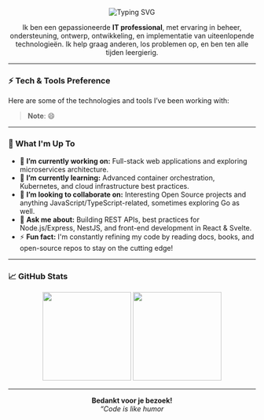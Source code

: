 <!-- Banner or Typing SVG -->
<p align="center">
  <img src="https://readme-typing-svg.herokuapp.com?size=24&color=458588&center=true&vCenter=true&width=600&lines=Hallo,+Ik+ben+Andre+Stoop!;ICT+Professional;Open+Source+Liefhebber;Altijd+Nieuwe+Dingen+Leren" alt="Typing SVG" />
</p>

<!-- Introduction -->
<p align="center">
  Ik ben een gepassioneerde <strong>IT professional</strong>, met ervaring in beheer, ondersteuning, ontwerp, ontwikkeling, en implementatie van uiteenlopende technologieën. Ik help graag anderen, los problemen op, en ben ten alle tijden leergierig.
</p>

---

### ⚡ Tech & Tools Preference

Here are some of the technologies and tools I’ve been working with:



> **Note**: 😄

---

### 🚀 What I'm Up To

- 🔭 **I’m currently working on:** Full-stack web applications and exploring microservices architecture.
- 🌱 **I’m currently learning:** Advanced container orchestration, Kubernetes, and cloud infrastructure best practices.
- 👯 **I’m looking to collaborate on:** Interesting Open Source projects and anything JavaScript/TypeScript-related, sometimes exploring Go as well.
- 💬 **Ask me about:** Building REST APIs, best practices for Node.js/Express, NestJS, and front-end development in React & Svelte.
- ⚡ **Fun fact:** I'm constantly refining my code by reading docs, books, and open-source repos to stay on the cutting edge!

---

### 📈 GitHub Stats

<p align="center">
  <img src="https://github-readme-stats.vercel.app/api?username=ustoopia&show_icons=true&theme=gruvbox" height="180em" />
  <img src="https://github-readme-stats.vercel.app/api/top-langs/?username=ustoopia&layout=compact&theme=gruvbox" height="180em" />
</p>

---

<p align="center">
  <strong>Bedankt voor je bezoek!</strong><br>
  <em>“Code is like humor</em>
</p>
